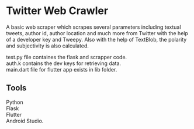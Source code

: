 # Twitter Web Crawler

A basic web scraper which scrapes several parameters including textual tweets, author id, author location and much more from Twitter with the help of a developer key and Tweepy.
Also with the help of TextBlob, the polarity and subjectivity is also calculated.

test.py file containes the flask and scrapper code.   
auth.k contains the dev keys for retrieving data.   
main.dart file for flutter app exists in lib folder.   


## Tools
Python   
Flask   
  Flutter    
  Android Studio. 
